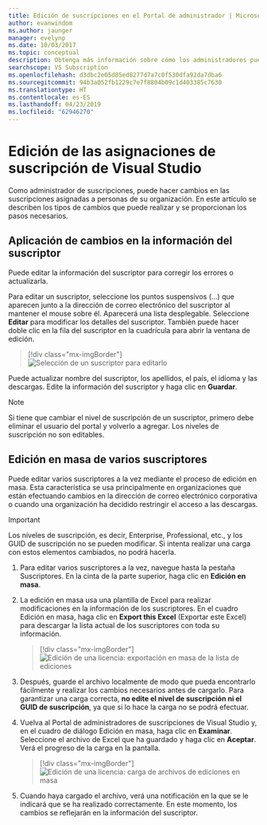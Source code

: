 ```yaml
---
title: Edición de suscripciones en el Portal de administrador | Microsoft Docs
author: evanwindom
ms.author: jaunger
manager: evelynp
ms.date: 10/03/2017
ms.topic: conceptual
description: Obtenga más información sobre cómo los administradores pueden editar asignaciones de suscripción.
searchscope: VS Subscription
ms.openlocfilehash: d3dbc2e05d85ed8277d7a7c0f530dfa92da7dba6
ms.sourcegitcommit: 94b3a052fb1229c7e7f8804b09c1d403385c7630
ms.translationtype: HT
ms.contentlocale: es-ES
ms.lasthandoff: 04/23/2019
ms.locfileid: "62946270"
---
```

# <a name="editing-visual-studio-subscription-assignments"></a>Edición de las asignaciones de suscripción de Visual Studio

Como administrador de suscripciones, puede hacer cambios en las suscripciones asignadas a personas de su organización.  En este artículo se describen los tipos de cambios que puede realizar y se proporcionan los pasos necesarios.

## <a name="making-changes-to-subscriber-information"></a>Aplicación de cambios en la información del suscriptor
Puede editar la información del suscriptor para corregir los errores o actualizarla.

Para editar un suscriptor, seleccione los puntos suspensivos (...) que aparecen junto a la dirección de correo electrónico del suscriptor al mantener el mouse sobre él. Aparecerá una lista desplegable.  Seleccione **Editar** para modificar los detalles del suscriptor. También puede hacer doble clic en la fila del suscriptor en la cuadrícula para abrir la ventana de edición.
> [!div class="mx-imgBorder"]
> ![Selección de un suscriptor para editarlo](_img/edit-license/select-subscriber.png)

Puede actualizar nombre del suscriptor, los apellidos, el país, el idioma y las descargas. Edite la información del suscriptor y haga clic en **Guardar**.

   > [!NOTE]
   > Si tiene que cambiar el nivel de suscripción de un suscriptor, primero debe eliminar el usuario del portal y volverlo a agregar. Los niveles de suscripción no son editables.

## <a name="editing-multiple-subscribers-using-bulk-edit"></a>Edición en masa de varios suscriptores

Puede editar varios suscriptores a la vez mediante el proceso de edición en masa. Esta característica se usa principalmente en organizaciones que están efectuando cambios en la dirección de correo electrónico corporativa o cuando una organización ha decidido restringir el acceso a las descargas.

   > [!IMPORTANT]
   > Los niveles de suscripción, es decir, Enterprise, Professional, etc., y los GUID de suscripción no se pueden modificar.  Si intenta realizar una carga con estos elementos cambiados, no podrá hacerla.

1. Para editar varios suscriptores a la vez, navegue hasta la pestaña Suscriptores. En la cinta de la parte superior, haga clic en **Edición en masa**.

2. La edición en masa usa una plantilla de Excel para realizar modificaciones en la información de los suscriptores. En el cuadro Edición en masa, haga clic en **Export this Excel** (Exportar este Excel) para descargar la lista actual de los suscriptores con toda su información.
   > [!div class="mx-imgBorder"]
   > ![Edición de una licencia: exportación en masa de la lista de ediciones](_img/edit-license/edit-license-bulk-edit-export.png)

3. Después, guarde el archivo localmente de modo que pueda encontrarlo fácilmente y realizar los cambios necesarios antes de cargarlo. Para garantizar una carga correcta, **no edite el nivel de suscripción ni el GUID de suscripción**, ya que si lo hace la carga no se podrá efectuar.

4. Vuelva al Portal de administradores de suscripciones de Visual Studio y, en el cuadro de diálogo Edición en masa, haga clic en **Examinar**. Seleccione el archivo de Excel que ha guardado y haga clic en **Aceptar**. Verá el progreso de la carga en la pantalla.
   > [!div class="mx-imgBorder"]
   > ![Edición de una licencia: carga de archivos de ediciones en masa](_img/edit-license/edit-license-bulk-file-upload1.png)

5. Cuando haya cargado el archivo, verá una notificación en la que se le indicará que se ha realizado correctamente. En este momento, los cambios se reflejarán en la información del suscriptor.
